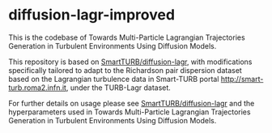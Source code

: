 # diffusion-lagr-improved

This is the codebase of Towards Multi-Particle Lagrangian Trajectories Generation in Turbulent Environments Using Diffusion Models.

This repository is based on [SmartTURB/diffusion-lagr](https://github.com/SmartTURB/diffusion-lagr), with modifications specifically tailored to adapt to the Richardson pair dispersion dataset based on the Lagrangian turbulence data in Smart-TURB portal http://smart-turb.roma2.infn.it, under the TURB-Lagr dataset.

For further details on usage please see [SmartTURB/diffusion-lagr](https://github.com/SmartTURB/diffusion-lagr) and the hyperparameters used in Towards Multi-Particle Lagrangian Trajectories Generation in Turbulent Environments Using Diffusion Models.

